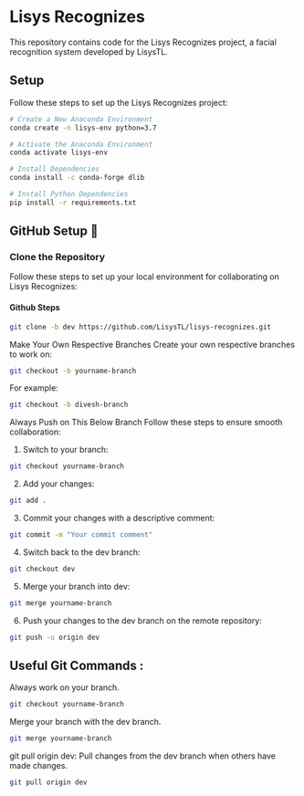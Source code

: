 # Lisys Recognizes

This repository contains code for the Lisys Recognizes project, a facial recognition system developed by LisysTL.

## Setup

Follow these steps to set up the Lisys Recognizes project:

```bash
# Create a New Anaconda Environment
conda create -n lisys-env python=3.7

# Activate the Anaconda Environment
conda activate lisys-env

# Install Dependencies
conda install -c conda-forge dlib

# Install Python Dependencies
pip install -r requirements.txt

```
## GitHub Setup 🚀

### Clone the Repository
Follow these steps to set up your local environment for collaborating on Lisys Recognizes:

#### Github Steps

```bash
git clone -b dev https://github.com/LisysTL/lisys-recognizes.git
```

Make Your Own Respective Branches
Create your own respective branches to work on:

```bash
git checkout -b yourname-branch
```

For example:
```bash
git checkout -b divesh-branch

```
Always Push on This Below Branch
Follow these steps to ensure smooth collaboration:

1. Switch to your branch:
```bash
git checkout yourname-branch

```

2. Add your changes:

```bash
git add .

```
3. Commit your changes with a descriptive comment:
```bash
git commit -m "Your commit comment"

```
4. Switch back to the dev branch:

```bash
git checkout dev

```
5. Merge your branch into dev:

```bash
git merge yourname-branch

```
6. Push your changes to the dev branch on the remote repository:

```bash
git push -u origin dev
```

## Useful Git Commands : 
Always work on your branch.

```bash
git checkout yourname-branch
```
Merge your branch with the dev branch.

```bash
git merge yourname-branch
```
git pull origin dev: Pull changes from the dev branch when others have made changes.
```bash
git pull origin dev
```
